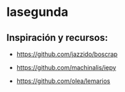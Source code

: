 lasegunda
=========

## Inspiración y recursos:

* https://github.com/jazzido/boscrap

* https://github.com/machinalis/iepy

* https://github.com/olea/lemarios